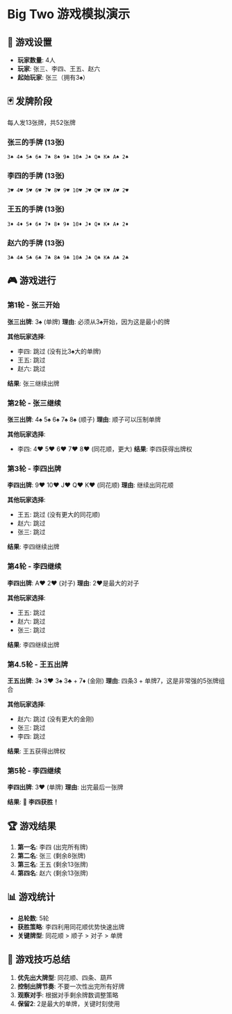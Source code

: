 # Big Two 游戏模拟演示

## 🎯 游戏设置
- **玩家数量**: 4人
- **玩家**: 张三、李四、王五、赵六
- **起始玩家**: 张三（拥有3♠）

## 🃏 发牌阶段
每人发13张牌，共52张牌

### 张三的手牌 (13张)
```
3♠ 4♠ 5♠ 6♠ 7♠ 8♠ 9♠ 10♠ J♠ Q♠ K♠ A♠ 2♠
```

### 李四的手牌 (13张)
```
3♥ 4♥ 5♥ 6♥ 7♥ 8♥ 9♥ 10♥ J♥ Q♥ K♥ A♥ 2♥
```

### 王五的手牌 (13张)
```
3♦ 4♦ 5♦ 6♦ 7♦ 8♦ 9♦ 10♦ J♦ Q♦ K♦ A♦ 2♦
```

### 赵六的手牌 (13张)
```
3♣ 4♣ 5♣ 6♣ 7♣ 8♣ 9♣ 10♣ J♣ Q♣ K♣ A♣ 2♣
```

## 🎮 游戏进行

### 第1轮 - 张三开始
**张三出牌**: 3♠ (单牌)
**理由**: 必须从3♠开始，因为这是最小的牌

**其他玩家选择**:
- 李四: 跳过 (没有比3♠大的单牌)
- 王五: 跳过
- 赵六: 跳过

**结果**: 张三继续出牌

### 第2轮 - 张三继续
**张三出牌**: 4♠ 5♠ 6♠ 7♠ 8♠ (顺子)
**理由**: 顺子可以压制单牌

**其他玩家选择**:
- 李四: 4♥ 5♥ 6♥ 7♥ 8♥ (同花顺，更大)
**结果**: 李四获得出牌权

### 第3轮 - 李四出牌
**李四出牌**: 9♥ 10♥ J♥ Q♥ K♥ (同花顺)
**理由**: 继续出同花顺

**其他玩家选择**:
- 王五: 跳过 (没有更大的同花顺)
- 赵六: 跳过
- 张三: 跳过

**结果**: 李四继续出牌

### 第4轮 - 李四继续
**李四出牌**: A♥ 2♥ (对子)
**理由**: 2♥是最大的对子

**其他玩家选择**:
- 王五: 跳过
- 赵六: 跳过
- 张三: 跳过

**结果**: 李四继续出牌

### 第4.5轮 - 王五出牌
**王五出牌**: 3♦ 3♥ 3♠ 3♣ + 7♦ (金刚)
**理由**: 四条3 + 单牌7，这是非常强的5张牌组合

**其他玩家选择**:
- 赵六: 跳过 (没有更大的金刚)
- 张三: 跳过
- 李四: 跳过

**结果**: 王五获得出牌权

### 第5轮 - 李四继续
**李四出牌**: 3♥ (单牌)
**理由**: 出完最后一张牌

**结果**: 🎉 **李四获胜！**

## 🏆 游戏结果
1. **第一名**: 李四 (出完所有牌)
2. **第二名**: 张三 (剩余8张牌)
3. **第三名**: 王五 (剩余13张牌)
4. **第四名**: 赵六 (剩余13张牌)

## 📊 游戏统计
- **总轮数**: 5轮
- **获胜策略**: 李四利用同花顺优势快速出牌
- **关键牌型**: 同花顺 > 顺子 > 对子 > 单牌

## 🎯 游戏技巧总结
1. **优先出大牌型**: 同花顺、四条、葫芦
2. **控制出牌节奏**: 不要一次性出完所有好牌
3. **观察对手**: 根据对手剩余牌数调整策略
4. **保留2**: 2是最大的单牌，关键时刻使用
